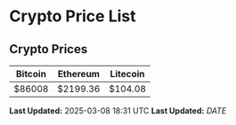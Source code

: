 # Crypto Price List

## Crypto Prices
| Bitcoin | Ethereum | Litecoin |
| ------- | -------- | -------- |
| $86008 | $2199.36 | $104.08 |
**Last Updated:** 2025-03-08 18:31 UTC
**Last Updated:** $DATE$

